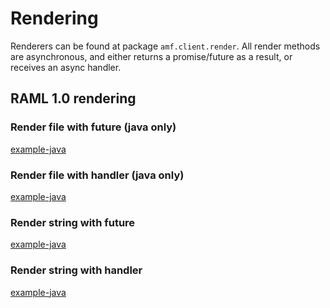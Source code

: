 # Rendering

Renderers can be found at package ```amf.client.render```. All render methods are asynchronous, and either returns a promise/future as a result, or receives an async handler.

## RAML 1.0 rendering

### Render file with future (java only)

[example-java](https://raw.githubusercontent.com/mulesoft/amf-examples/v.1.3.0/src/main/java/co/acme/render/Raml10Rendering.java#raml-10-render-file-future)

### Render file with handler (java only)

[example-java](https://raw.githubusercontent.com/mulesoft/amf-examples/v.1.3.0/src/main/java/co/acme/render/Raml10Rendering.java#raml-10-render-file-handler)

### Render string with future

[example-java](https://raw.githubusercontent.com/mulesoft/amf-examples/v.1.3.0/src/main/java/co/acme/render/Raml10Rendering.java#raml-10-render-string-future)


### Render string with handler

[example-java](https://raw.githubusercontent.com/mulesoft/amf-examples/v.1.3.0/src/main/java/co/acme/render/Raml10Rendering.java#raml-10-render-string-handler)
